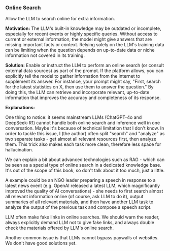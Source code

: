 ### Online Search
Allow the LLM to search online for extra information.

**Motivation:** The LLM's built-in knowledge may be outdated or incomplete, especially for recent events or highly specific queries. Without access to current or external information, the model might give answers that are missing important facts or context. Relying solely on the LLM's training data can be limiting when the question depends on up-to-date data or niche information not covered in its training.

**Solution:** Enable or instruct the LLM to perform an online search (or consult external data sources) as part of the prompt. If the platform allows, you can explicitly tell the model to gather information from the internet to supplement its answer. For instance, your prompt might say, "First, search for the latest statistics on X, then use them to answer the question." By doing this, the LLM can retrieve and incorporate relevant, up-to-date information that improves the accuracy and completeness of its response.

**Explanations:** 

One thing to notice: it seems mainstream LLMs (ChatGPT-4o and DeepSeek-R1) cannot handle both online search and inference well in one conversation. Maybe it's because of technical limitation that I don't know. In order to tackle this issue, I (the author) often split "search" and "analyze" as two separate tasks - get almost all relevant resources first, then analyze them. This trick also makes each task more clean, therefore less space for hallucination.

We can explain a bit about advanced technologies such as RAG - which can be seen as a special type of online search in a dedicated knowledge base. It's out of the scope of this book, so don't talk about it too much, just a little.

A example could be an NGO leader preparing a speech in response to a latest news event (e.g. OpenAI released a latest LLM, which magnificantly improved the quality of AI conversations) - she needs to first search almost all relevant information online (of course, ask LLM to do it), output summaries of all relevant materials, and then have another LLM task to analyze the output of the previous task and compose a speech script.

LLM often make fake links in online searches. We should warn the reader, always explicitly demand LLM not to give fake links, and always double check the materials offered by LLM's online search.

Another common issue is that LLMs cannot bypass paywalls of websites. We don't have good solutions yet.
